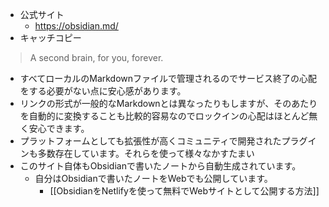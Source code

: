 - 公式サイト
	- https://obsidian.md/
- キャッチコピー
> A second brain, for you, forever.
- すべてローカルのMarkdownファイルで管理されるのでサービス終了の心配をする必要がない点に安心感があります。
- リンクの形式が一般的なMarkdownとは異なったりもしますが、そのあたりを自動的に変換することも比較的容易なのでロックインの心配はほとんど無く安心できます。
- プラットフォームとしても拡張性が高くコミュニティで開発されたプラグインも多数存在しています。それらを使って様々なかすたまい
- このサイト自体もObsidianで書いたノートから自動生成されています。
	- 自分はObsidianで書いたノートをWebでも公開しています。
		- [[ObsidianをNetlifyを使って無料でWebサイトとして公開する方法]]